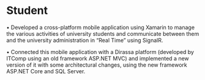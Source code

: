# Student

• Developed a cross-platform mobile application using Xamarin to manage the various activities of 
 university students and communicate between them and the university administration in “Real Time” 
 using SignalR.
 
• Connected this mobile application with a Dirassa platform (developed by ITComp using an old framework 
 ASP.NET MVC) and implemented a new version of it with some architectural changes, using the new 
 framework ASP.NET Core and SQL Server.
